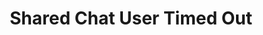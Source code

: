 ---
title: Shared Chat User Timed Out
description: Trigger for When a Twitch User Is Timed Out in a Shared Chat
version: 0.2.5
variables:
  - name: user
    type: string
    description: The user who was timed out<br>*This will only be populated if the user has been present in chat*
    value: TwitchUser123
  - name: userName
    type: string
    description: Login name of user who was timed out
    value: twitchuser123
  - name: userId
    type: string
    description: Twitch id of user who was timed out
    value: 12345
  - name: createdAt
    type: DateTime
    description: The timestamp when the timeout was created
    value: 8/4/2023 10:56:06 AM
  - name: createdById
    type: string
    description: The Twitch user id from who created the timeout
  - name: createdByUsername
    type: string
    description: The Twitch user name from who created the timeout
    value: twitchuser123
  - name: createdByDisplayName
    type: string
    description: The Twitch display name from who created the timeout
    value: TwitchUser123
  - name: reason
    type: string
    description: The reason for the timeout
    value: My timeout reason
  - name: duration
    type: number
    description: The duration of the timeout
    value: 300
commonVariables:
  - TwitchUser
  - TwitchSharedChatSource
---